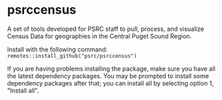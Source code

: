 # psrccensus

A set of tools developed for PSRC staff to pull, process, and visualize Census Data for geographies in the Central Puget Sound Region.

Install with the following command: `remotes::install_github("psrc/psrccensus")`

If you are having problems installing the package, make sure you have all the latest dependency packages. You may be prompted to install some dependency packages after that; you can install all by selecting option 1, "Install all".
